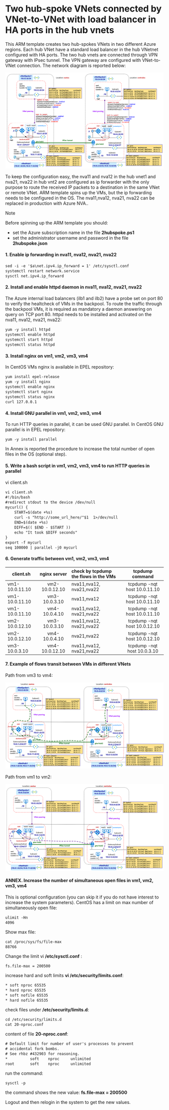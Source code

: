 <properties
pageTitle= 'ARM template to create two hub-spoke VNets connected by VNet-to-VNet'
description= "Two hub-spoke VNets connected by VNet-to-VNet with load balancer in HA ports in the hub VNets"
documentationcenter: na
services=""
documentationCenter="na"
authors="fabferri"
manager=""
editor=""/>

<tags
   ms.service="configuration-Example-Azure"
   ms.devlang="na"
   ms.topic="article"
   ms.tgt_pltfrm="na"
   ms.workload="na"
   ms.date="27/07/2018"
   ms.author="fabferri" />

# Two hub-spoke VNets connected by VNet-to-VNet with load balancer in HA ports in the hub vnets
This ARM template creates two hub-spokes VNets in two different Azure regions. Each hub VNet have a standard load balancer in the hub VNetnet configured with HA ports.
The two hub vnets are connected through VPN gateway with IPsec tunnel. The VPN gateway are configured with VNet-to-VNet connection.
The network diagram is reported below:

[![1]][1]

To keep the configuration easy, the nva11 and nva12 in the hub vnet1 and nva21, nva22 in hub vnt2 are configured as ip forwarder with the only purpose to route the received IP packets to a destination in the same VNet or remote VNet. ARM template spins up the VMs, but the ip forwarding needs to be configured in the OS. The nva11,nva12, nva21, nva22 can be replaced in production with Azure NVA..


> [!NOTE]
>
> Before spinning up the ARM template you should:
> * set the Azure subscription name in the file **2hubspoke.ps1**
> * set the administrator username and password in the file **2hubspoke.json**
>


#### <a name="EnableIPForwarding"></a>1. Enable ip forwarding in nva11, nva12, nva21, nva22

```
sed -i -e '$a\net.ipv4.ip_forward = 1' /etc/sysctl.conf
systemctl restart network.service
sysctl net.ipv4.ip_forward
```
#### <a name="EnableHTTPdaemon"></a>2. Install and enable httpd daemon in nva11, nva12, nva21, nva22
The Azure internal load balancers (ilb1 and ilb2) have a probe set on port 80 to verify the healtcheck of VMs in the backpool. To route the traffic through the backpool VMs, it is required as mandatory a daemon answering on query on TCP port 80. httpd needs to be installed and activated on the nva11, nva12, nva21, nva22:

```
yum -y install httpd
systemctl enable httpd
systemctl start httpd
systemctl status httpd
```

#### <a name="installnginx"></a>3. Install nginx on vm1, vm2, vm3, vm4
In CentOS VMs nginx is available in EPEL repository:

```
yum install epel-release
yum -y install nginx
systemctl enable nginx
systemctl start nginx
systemctl status nginx
curl 127.0.0.1
```

#### <a name="installGNUparallel"></a>4. Install GNU parallel in vm1, vm2, vm3, vm4
To run HTTP queries in parallel, it can be used GNU parallel. In CentOS GNU parallel is in EPEL repository:

```
yum -y install parallel
```
In Annex is reported the procedure to increase the total number of open files in the OS (optional step).

#### <a name="bashScritForHTTP"></a>5. Write a bash script in vm1, vm2, vm3, vm4 to run HTTP queries in parallel
vi client.sh

```
vi client.sh
#!/bin/bash
#redirect stdout to the device /dev/null
mycurl() {
    START=$(date +%s)
    curl -s "http://some_url_here/"$1  1>/dev/null
    END=$(date +%s)
    DIFF=$(( $END - $START ))
    echo "It took $DIFF seconds"
}
export -f mycurl
seq 100000 | parallel -j0 mycurl
```


#### <a name="iperf3"></a>6. Generate traffic between vm1, vm2, vm3, vm4

| client.sh     | nginx server  | check by tcpdump the flows in the VMs | tcpdump command|
| ------------- |:-------------:|:------------------------|:---------------------------:|
| vm1-10.0.11.10| vm2-10.0.12.10| nva11,nva12, nva21,nva22 | tcpdump -nqt host 10.0.11.10|
| vm1-10.0.11.10| vm3-10.0.3.10 | nva11,nva12              | tcpdump -nqt host 10.0.11.10|
| vm1-10.0.11.10| vm4-10.0.4.10 | nva11,nva12, nva21,nva22 | tcpdump -nqt host 10.0.11.10|
| vm2-10.0.12.10| vm3-10.0.3.10 | nva11,nva12, nva21,nva22 | tcpdump -nqt host 10.0.12.10|
| vm2-10.0.12.10| vm4-10.0.4.10 |              nva21,nva22 | tcpdump -nqt host 10.0.12.10|
| vm3-10.0.3.10 | vm4-10.0.12.10| nva11,nva12, nva21,nva22 | tcpdump -nqt host 10.0.3.10 |

#### <a name="trafficTransit"></a>7. Example of flows transit between VMs in different VNets
Path from vm3 to vm4:

[![2]][2]

Path from vm1 to vm2:

[![3]][3]

#### <a name="installGNUparallel"></a>ANNEX. Increase the number of simultaneous open files in vm1, vm2, vm3, vm4
This is optional configuration (you can skip it if you do not have interest to increase the system parameters).
CentOS has a limit on max number of simultaneously open file:

```
ulimit -Hn
4096
```
Show max file:
```
cat /proc/sys/fs/file-max
88766
```
Change the limit vi **/etc/sysctl.conf** :
```
fs.file-max = 200500
```
increase hard and soft limits **vi /etc/security/limits.conf**:
```
* soft nproc 65535
* hard nproc 65535
* soft nofile 65535
* hard nofile 65535
```
check files under **/etc/security/limits.d**:
```
cd /etc/security/limits.d
cat 20-nproc.conf
```
content of file **20-nproc.conf**:
```
# Default limit for number of user's processes to prevent
# accidental fork bombs.
# See rhbz #432903 for reasoning.
*          soft    nproc     unlimited
root       soft    nproc     unlimited
```
run the command:
```
sysctl -p
```
the command shows the new value: **fs.file-max = 200500**

Logout and then relogin in the system to get the new values.

<!--Image References-->

[1]: ./media/network-diagram.png "network diagram"
[2]: ./media/flow1.png "network diagram"
[3]: ./media/flow2.png "network diagram"


<!--Link References-->

